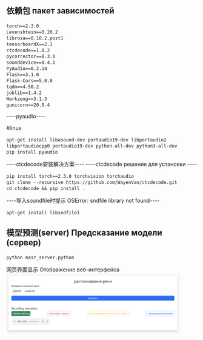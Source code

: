 ## 依赖包 пакет зависимостей

```text
torch==2.3.0
Levenshtein==0.20.2
librosa==0.10.2.post1
tensorboardX==2.1
ctcdecode==1.0.2
pycorrector==0.3.0
sounddevice==0.4.1
PyAudio==0.2.14
Flask==3.1.0
Flask-Cors==5.0.0
tqdm==4.50.2
joblib==1.4.2
Werkzeug==3.1.3
gunicorn==20.0.4
```

----pyaudio----

#linux
```shell
apt-get install libasound-dev portaudio19-dev libportaudio2 libportaudiocpp0 portaudio19-dev python-all-dev python3-all-dev
pip install pyaudio
```

----ctcdecode安装解决方案----
----ctcdecode решение для установки ----
```shell
pip install torch==2.3.0 torchvision torchaudio
git clone --recursive https://github.com/WayenVan/ctcdecode.git
cd ctcdecode && pip install .
```

----导入soundfile时提示 OSError: sndfile library not found----
```shell
apt-get install libsndfile1
```

## 模型预测(server) Предсказание модели (сервер)

```shell
python masr_server.python
```
网页界面显示 Отображение веб-интерфейса<br>
<img src="images/index.png" width="460">
